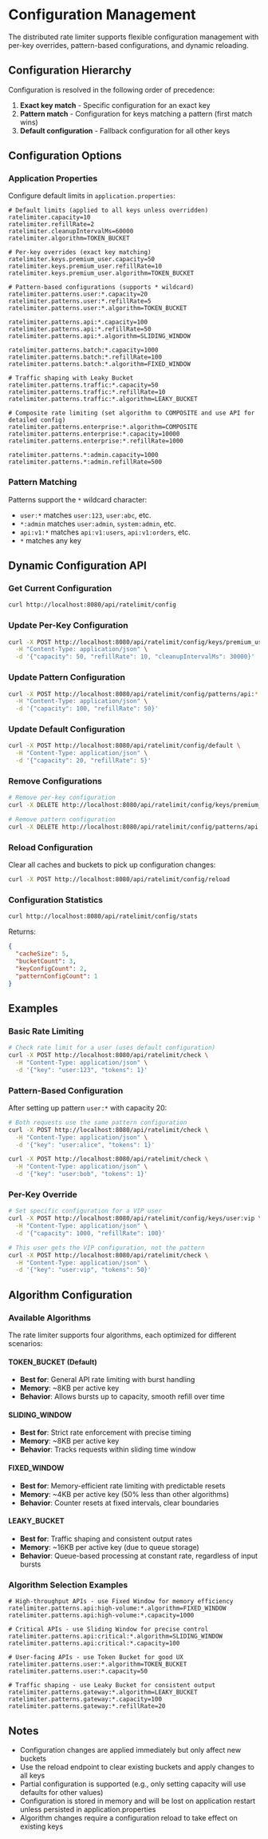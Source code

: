 # Configuration Management

The distributed rate limiter supports flexible configuration management with per-key overrides, pattern-based configurations, and dynamic reloading.

## Configuration Hierarchy

Configuration is resolved in the following order of precedence:

1. **Exact key match** - Specific configuration for an exact key
2. **Pattern match** - Configuration for keys matching a pattern (first match wins)
3. **Default configuration** - Fallback configuration for all other keys

## Configuration Options

### Application Properties

Configure default limits in `application.properties`:

```properties
# Default limits (applied to all keys unless overridden)
ratelimiter.capacity=10
ratelimiter.refillRate=2
ratelimiter.cleanupIntervalMs=60000
ratelimiter.algorithm=TOKEN_BUCKET

# Per-key overrides (exact key matching)
ratelimiter.keys.premium_user.capacity=50
ratelimiter.keys.premium_user.refillRate=10
ratelimiter.keys.premium_user.algorithm=TOKEN_BUCKET

# Pattern-based configurations (supports * wildcard)
ratelimiter.patterns.user:*.capacity=20
ratelimiter.patterns.user:*.refillRate=5
ratelimiter.patterns.user:*.algorithm=TOKEN_BUCKET

ratelimiter.patterns.api:*.capacity=100
ratelimiter.patterns.api:*.refillRate=50
ratelimiter.patterns.api:*.algorithm=SLIDING_WINDOW

ratelimiter.patterns.batch:*.capacity=1000
ratelimiter.patterns.batch:*.refillRate=100
ratelimiter.patterns.batch:*.algorithm=FIXED_WINDOW

# Traffic shaping with Leaky Bucket
ratelimiter.patterns.traffic:*.capacity=50
ratelimiter.patterns.traffic:*.refillRate=10
ratelimiter.patterns.traffic:*.algorithm=LEAKY_BUCKET

# Composite rate limiting (set algorithm to COMPOSITE and use API for detailed config)
ratelimiter.patterns.enterprise:*.algorithm=COMPOSITE
ratelimiter.patterns.enterprise:*.capacity=10000
ratelimiter.patterns.enterprise:*.refillRate=1000

ratelimiter.patterns.*:admin.capacity=1000
ratelimiter.patterns.*:admin.refillRate=500
```

### Pattern Matching

Patterns support the `*` wildcard character:

- `user:*` matches `user:123`, `user:abc`, etc.
- `*:admin` matches `user:admin`, `system:admin`, etc.
- `api:v1:*` matches `api:v1:users`, `api:v1:orders`, etc.
- `*` matches any key

## Dynamic Configuration API

### Get Current Configuration

```bash
curl http://localhost:8080/api/ratelimit/config
```

### Update Per-Key Configuration

```bash
curl -X POST http://localhost:8080/api/ratelimit/config/keys/premium_user \
  -H "Content-Type: application/json" \
  -d '{"capacity": 50, "refillRate": 10, "cleanupIntervalMs": 30000}'
```

### Update Pattern Configuration

```bash
curl -X POST http://localhost:8080/api/ratelimit/config/patterns/api:* \
  -H "Content-Type: application/json" \
  -d '{"capacity": 100, "refillRate": 50}'
```

### Update Default Configuration

```bash
curl -X POST http://localhost:8080/api/ratelimit/config/default \
  -H "Content-Type: application/json" \
  -d '{"capacity": 20, "refillRate": 5}'
```

### Remove Configurations

```bash
# Remove per-key configuration
curl -X DELETE http://localhost:8080/api/ratelimit/config/keys/premium_user

# Remove pattern configuration
curl -X DELETE http://localhost:8080/api/ratelimit/config/patterns/api:*
```

### Reload Configuration

Clear all caches and buckets to pick up configuration changes:

```bash
curl -X POST http://localhost:8080/api/ratelimit/config/reload
```

### Configuration Statistics

```bash
curl http://localhost:8080/api/ratelimit/config/stats
```

Returns:
```json
{
  "cacheSize": 5,
  "bucketCount": 3,
  "keyConfigCount": 2,
  "patternConfigCount": 1
}
```

## Examples

### Basic Rate Limiting

```bash
# Check rate limit for a user (uses default configuration)
curl -X POST http://localhost:8080/api/ratelimit/check \
  -H "Content-Type: application/json" \
  -d '{"key": "user:123", "tokens": 1}'
```

### Pattern-Based Configuration

After setting up pattern `user:*` with capacity 20:

```bash
# Both requests use the same pattern configuration
curl -X POST http://localhost:8080/api/ratelimit/check \
  -H "Content-Type: application/json" \
  -d '{"key": "user:alice", "tokens": 1}'

curl -X POST http://localhost:8080/api/ratelimit/check \
  -H "Content-Type: application/json" \
  -d '{"key": "user:bob", "tokens": 1}'
```

### Per-Key Override

```bash
# Set specific configuration for a VIP user
curl -X POST http://localhost:8080/api/ratelimit/config/keys/user:vip \
  -H "Content-Type: application/json" \
  -d '{"capacity": 1000, "refillRate": 100}'

# This user gets the VIP configuration, not the pattern
curl -X POST http://localhost:8080/api/ratelimit/check \
  -H "Content-Type: application/json" \
  -d '{"key": "user:vip", "tokens": 50}'
```

## Algorithm Configuration

### Available Algorithms

The rate limiter supports four algorithms, each optimized for different scenarios:

#### TOKEN_BUCKET (Default)
- **Best for**: General API rate limiting with burst handling
- **Memory**: ~8KB per active key
- **Behavior**: Allows bursts up to capacity, smooth refill over time

#### SLIDING_WINDOW  
- **Best for**: Strict rate enforcement with precise timing
- **Memory**: ~8KB per active key
- **Behavior**: Tracks requests within sliding time window

#### FIXED_WINDOW
- **Best for**: Memory-efficient rate limiting with predictable resets
- **Memory**: ~4KB per active key (50% less than other algorithms)
- **Behavior**: Counter resets at fixed intervals, clear boundaries

#### LEAKY_BUCKET
- **Best for**: Traffic shaping and consistent output rates
- **Memory**: ~16KB per active key (due to queue storage)
- **Behavior**: Queue-based processing at constant rate, regardless of input bursts

### Algorithm Selection Examples

```properties
# High-throughput APIs - use Fixed Window for memory efficiency
ratelimiter.patterns.api:high-volume:*.algorithm=FIXED_WINDOW
ratelimiter.patterns.api:high-volume:*.capacity=1000

# Critical APIs - use Sliding Window for precise control
ratelimiter.patterns.api:critical:*.algorithm=SLIDING_WINDOW
ratelimiter.patterns.api:critical:*.capacity=100

# User-facing APIs - use Token Bucket for good UX
ratelimiter.patterns.user:*.algorithm=TOKEN_BUCKET
ratelimiter.patterns.user:*.capacity=50

# Traffic shaping - use Leaky Bucket for consistent output
ratelimiter.patterns.gateway:*.algorithm=LEAKY_BUCKET
ratelimiter.patterns.gateway:*.capacity=100
ratelimiter.patterns.gateway:*.refillRate=20
```

## Notes

- Configuration changes are applied immediately but only affect new buckets
- Use the reload endpoint to clear existing buckets and apply changes to all keys
- Partial configuration is supported (e.g., only setting capacity will use defaults for other values)
- Configuration is stored in memory and will be lost on application restart unless persisted in application.properties
- Algorithm changes require a configuration reload to take effect on existing keys
